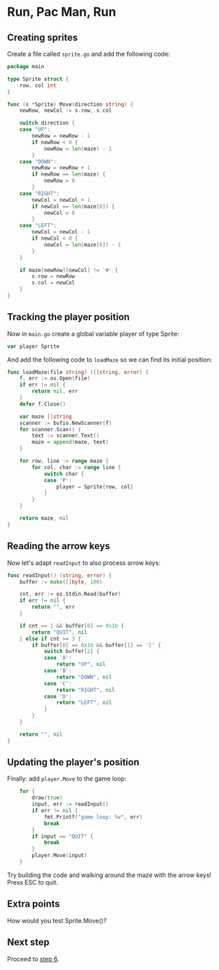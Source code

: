 # Run, Pac Man, Run

## Creating sprites

Create a file called `sprite.go` and add the following code:

```go
package main

type Sprite struct {
	row, col int
}

func (s *Sprite) Move(direction string) {
	newRow, newCol := s.row, s.col

	switch direction {
	case "UP":
		newRow = newRow - 1
		if newRow < 0 {
			newRow = len(maze) - 1
		}
	case "DOWN":
		newRow = newRow + 1
		if newRow == len(maze) {
			newRow = 0
		}
	case "RIGHT":
		newCol = newCol + 1
		if newCol == len(maze[0]) {
			newCol = 0
		}
	case "LEFT":
		newCol = newCol - 1
		if newCol < 0 {
			newCol = len(maze[0]) - 1
		}
	}

	if maze[newRow][newCol] != '#' {
		s.row = newRow
		s.col = newCol
	}
}
```

## Tracking the player position

Now in `main.go` create a global variable player of type Sprite:

```go
var player Sprite
```

And add the following code to `loadMaze` so we can find its initial position:

```go
func loadMaze(file string) ([]string, error) {
	f, err := os.Open(file)
	if err != nil {
		return nil, err
	}
	defer f.Close()

	var maze []string
	scanner := bufio.NewScanner(f)
	for scanner.Scan() {
		text := scanner.Text()
		maze = append(maze, text)
	}

	for row, line := range maze {
		for col, char := range line {
			switch char {
			case 'P':
				player = Sprite{row, col}
			}
		}
	}

	return maze, nil
}
```

## Reading the arrow keys

Now let's adapt `readInput` to also process arrow keys:

```go
func readInput() (string, error) {
	buffer := make([]byte, 100)

	cnt, err := os.Stdin.Read(buffer)
	if err != nil {
		return "", err
	}

	if cnt == 1 && buffer[0] == 0x1b {
		return "QUIT", nil
	} else if cnt >= 3 {
		if buffer[0] == 0x1b && buffer[1] == '[' {
			switch buffer[2] {
			case 'A':
				return "UP", nil
			case 'B':
				return "DOWN", nil
			case 'C':
				return "RIGHT", nil
			case 'D':
				return "LEFT", nil
			}
		}
	}

	return "", nil
}
```

## Updating the player's position

Finally: add `player.Move` to the game loop:

```go
	for {
		draw(true)
		input, err := readInput()
		if err != nil {
			fmt.Printf("game loop: %v", err)
			break
		}
		if input == "QUIT" {
			break
		}
		player.Move(input)
	}
```

Try building the code and walking around the maze with the arrow keys! Press ESC to quit.

## Extra points

How would you test Sprite.Move()?

## Next step

Proceed to [step 6](STEP6.md).
